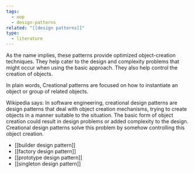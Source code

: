 ```yaml
---
tags:
  - oop
  - design-patterns
related: "[[design patterns]]"
type:
  - literature
---
```

As the name implies, these patterns provide optimized object-creation techniques. They help cater to the design and complexity problems that might occur when using the basic approach. They also help control the creation of objects.

In plain words, Creational patterns are focused on how to instantiate an object or group of related objects.

Wikipedia says: In software engineering, creational design patterns are design patterns that deal with object creation mechanisms, trying to create objects in a manner suitable to the situation. The basic form of object creation could result in design problems or added complexity to the design. Creational design patterns solve this problem by somehow controlling this object creation.

- [[builder design pattern]]
- [[factory design pattern]]
- [[prototype design pattern]]
- [[singleton design pattern]]
